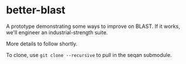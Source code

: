 better-blast
============

A prototype demonstrating some ways to improve on BLAST. If it works, we'll engineer an industrial-strength suite.

More details to follow shortly.

To clone, use `git clone --recursive` to pull in the seqan submodule.